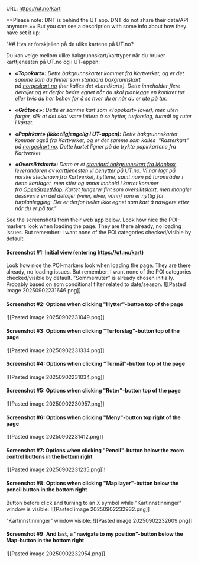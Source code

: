 URL: https://ut.no/kart

==Please note: DNT is behind the UT app. DNT do not share their data/API anymore.== But you can see a descriprion with some info about how they have set it up:

"## Hva er forskjellen på de ulike kartene på UT.no?

Du kan velge mellom ulike bakgrunnskart/karttyper når du bruker karttjenesten på UT.no og i UT-appen:

- ***«Topokart»:** Dette bakgrunnskartet kommer fra Kartverket, og er det samme som du finner som standard bakgrunnskart på [norgeskart.no](https://www.norgeskart.no/) (her kalles det «Landkart»). Dette inneholder flere detaljer og er derfor bedre egnet når du skal planlegge en konkret tur eller hvis du har behov for å se hvor du er når du er ute på tur.*
- ***«Gråtone»:** Dette er samme kart som «Topokart» (over), men uten farger, slik at det skal være lettere å se hytter, turforslag, turmål og ruter i kartet.*
    
- ***«Papirkart» (ikke tilgjengelig i UT-appen):** Dette bakgrunnskartet kommer også fra Kartverket, og er det samme som kalles  "Rasterkart" på [norgeskart.no](https://www.norgeskart.no/). Dette kartet ligner på de trykte papirkartene fra Kartverket.*
- ***«Oversiktskart»:** Dette er et [standard bakgrunnskart fra Mapbox](https://www.mapbox.com/maps/outdoors/), leverandøren av karttjenesten vi benytter på UT.no. Vi har lagt på norske stedsnavn fra Kartverket, hyttene, samt navn på turområder i dette kartlaget, men stier og annet innhold i kartet kommer fra [OpenStreetMap](https://www.openstreetmap.org/). Kartet fungerer fint som oversiktskart, men mangler dessverre en del detaljer (veier, elver, vann) som er nyttig for turplanlegging. Det er derfor heller ikke egnet som kart å navigere etter når du er på tur."*

See the screenshots from their web app below. Look how nice the POI-markers look when loading the page. They are there already, no loading issues.
But remember: I want none of the POI categories checked/visible by default.

#### Screenshot #1: Initial view (entering https://ut.no/kart)
Look how nice the POI-markers look when loading the page. They are there already, no loading issues.
But remember: I want none of the POI categories checked/visible by default.
"Sommerruter" is already chosen initially. Probably based on som conditional filter related to date/season.
![[Pasted image 20250902231646.png]]

#### Screenshot #2: Options when clicking "Hytter"-button top of the page

![[Pasted image 20250902231049.png]]
#### Screenshot #3: Options when clicking "Turforslag"-button top of the page
![[Pasted image 20250902231334.png]]
#### Screenshot #4: Options when clicking "Turmål"-button top of the page
![[Pasted image 20250902231034.png]]
#### Screenshot #5: Options when clicking "Ruter"-button top of the page

![[Pasted image 20250902230957.png]]
#### Screenshot #6: Options when clicking "Meny"-button top right of the page
![[Pasted image 20250902231412.png]]
#### Screenshot #7: Options when clicking "Pencil"-button below the zoom control buttons in the bottom right 
![[Pasted image 20250902231235.png]]!

#### Screenshot #8: Options when clicking "Map layer"-button below the pencil button in the bottom right 

Button before click and turning to an X symbol while "Kartinnstinninger" window is visible: ![[Pasted image 20250902232932.png]]

"Kartinnstinninger" window visible:
![[Pasted image 20250902232609.png]]

#### Screenshot #9: And last, a "navigate to my position"-button below the Map-button in the bottom right

![[Pasted image 20250902232954.png]]